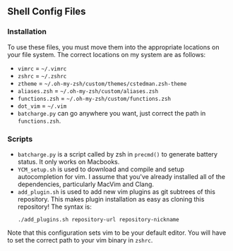 Shell Config Files
------------------

### Installation
To use these files, you must move them into the appropriate locations on your file system. The correct locations on my system are as follows:

* `vimrc` = `~/.vimrc`
* `zshrc` = `~/.zshrc`
* `ztheme` = `~/.oh-my-zsh/custom/themes/cstedman.zsh-theme`
* `aliases.zsh` = `~/.oh-my-zsh/custom/aliases.zsh`
* `functions.zsh` = `~/.oh-my-zsh/custom/functions.zsh`
* `dot_vim` = `~/.vim`
* `batcharge.py` can go anywhere you want, just correct the path in `functions.zsh`.

### Scripts

* `batcharge.py` is a script called by zsh in `precmd()` to generate battery status. It only works on Macbooks.
* `YCM_setup.sh` is used to download and compile and setup autocompletion for vim. I assume that you've already installed all of the dependencies, particularly MacVim and Clang.
* `add_plugin.sh` is used to add new vim plugins as git subtrees of this repository. This makes plugin installation as easy as cloning this repository! The syntax is:
  ```
  ./add_plugins.sh repository-url repository-nickname
  ```

Note that this configuration sets vim to be your default editor. You will have to set the correct path to your vim binary in `zshrc`.
